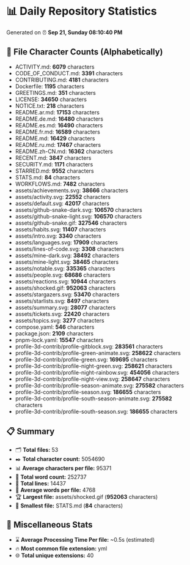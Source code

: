 # 📊 Daily Repository Statistics
Generated on ⏰ **Sep 21, Sunday 08:10:40 PM**

## 📂 File Character Counts (Alphabetically)
- ACTIVITY.md: **6079** characters
- CODE_OF_CONDUCT.md: **3391** characters
- CONTRIBUTING.md: **4181** characters
- Dockerfile: **1195** characters
- GREETINGS.md: **351** characters
- LICENSE: **34650** characters
- NOTICE.txt: **218** characters
- README.ar.md: **17153** characters
- README.de.md: **16480** characters
- README.es.md: **16490** characters
- README.fr.md: **16589** characters
- README.md: **16429** characters
- README.ru.md: **17467** characters
- README.zh-CN.md: **16362** characters
- RECENT.md: **3847** characters
- SECURITY.md: **1171** characters
- STARRED.md: **9552** characters
- STATS.md: **84** characters
- WORKFLOWS.md: **7482** characters
- assets/achievements.svg: **38666** characters
- assets/activity.svg: **22552** characters
- assets/default.svg: **42017** characters
- assets/github-snake-dark.svg: **106570** characters
- assets/github-snake-light.svg: **106570** characters
- assets/github-snake.gif: **327546** characters
- assets/habits.svg: **11407** characters
- assets/intro.svg: **3340** characters
- assets/languages.svg: **17909** characters
- assets/lines-of-code.svg: **3308** characters
- assets/mine-dark.svg: **38492** characters
- assets/mine-light.svg: **38465** characters
- assets/notable.svg: **335365** characters
- assets/people.svg: **68686** characters
- assets/reactions.svg: **10944** characters
- assets/shocked.gif: **952063** characters
- assets/stargazers.svg: **53470** characters
- assets/starlists.svg: **8497** characters
- assets/summary.svg: **28077** characters
- assets/tickets.svg: **22420** characters
- assets/topics.svg: **3277** characters
- compose.yaml: **546** characters
- package.json: **2109** characters
- pnpm-lock.yaml: **15547** characters
- profile-3d-contrib/profile-gitblock.svg: **283561** characters
- profile-3d-contrib/profile-green-animate.svg: **258622** characters
- profile-3d-contrib/profile-green.svg: **169695** characters
- profile-3d-contrib/profile-night-green.svg: **258621** characters
- profile-3d-contrib/profile-night-rainbow.svg: **454056** characters
- profile-3d-contrib/profile-night-view.svg: **258647** characters
- profile-3d-contrib/profile-season-animate.svg: **275582** characters
- profile-3d-contrib/profile-season.svg: **186655** characters
- profile-3d-contrib/profile-south-season-animate.svg: **275582** characters
- profile-3d-contrib/profile-south-season.svg: **186655** characters

## 📋 Summary
- 🗂️ **Total files:** 53
- ✒️ **Total character count:** 5054690
- 📊 **Average characters per file:** 95371
- 📝 **Total word count:** 252737
- 🧾 **Total lines:** 14437
- 📐 **Average words per file:** 4768
- 🏆 **Largest file:** assets/shocked.gif (**952063** characters)
- 🥉 **Smallest file:** STATS.md (**84** characters)

## 🌟 Miscellaneous Stats
- ⌛ **Average Processing Time Per file:** ~0.5s (estimated)
- 🔥 **Most common file extension:** yml
- 🌐 **Total unique extensions:** 40
